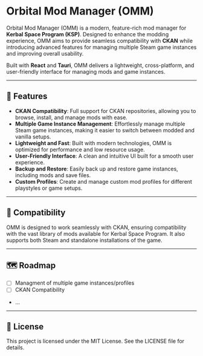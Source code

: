 # Orbital Mod Manager (OMM)

Orbital Mod Manager (OMM) is a modern, feature-rich mod manager for **Kerbal Space Program (KSP)**. Designed to enhance the modding experience, OMM aims to provide seamless compatibility with **CKAN** while introducing advanced features for managing multiple Steam game instances and improving overall usability.

Built with **React** and **Tauri**, OMM delivers a lightweight, cross-platform, and user-friendly interface for managing mods and game instances.

---

## 🚀 Features

- **CKAN Compatibility**: Full support for CKAN repositories, allowing you to browse, install, and manage mods with ease.
- **Multiple Game Instance Management**: Effortlessly manage multiple Steam game instances, making it easier to switch between modded and vanilla setups.
- **Lightweight and Fast**: Built with modern technologies, OMM is optimized for performance and low resource usage.
- **User-Friendly Interface**: A clean and intuitive UI built for a smooth user experience.
- **Backup and Restore**: Easily back up and restore game instances, including mods and save files.
- **Custom Profiles**: Create and manage custom mod profiles for different playstyles or game setups.

---

## 🧩 Compatibility

OMM is designed to work seamlessly with CKAN, ensuring compatibility with the vast library of mods available for Kerbal Space Program. It also supports both Steam and standalone installations of the game.

---

## 🗺️ Roadmap

- [ ] Managment of multiple game instances/profiles
- [ ] CKAN Compatibility
- ...

---

## 📄 License

This project is licensed under the MIT License. See the LICENSE file for details.